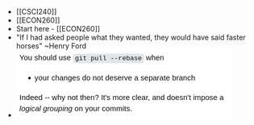 - [[CSCI240]]
- [[ECON260]]
- Start here - [[ECON260]]
- "If I had asked people what they wanted, they would have said faster horses" ~Henry Ford
- ![image.png](../assets/image_1705457482968_0.png)
